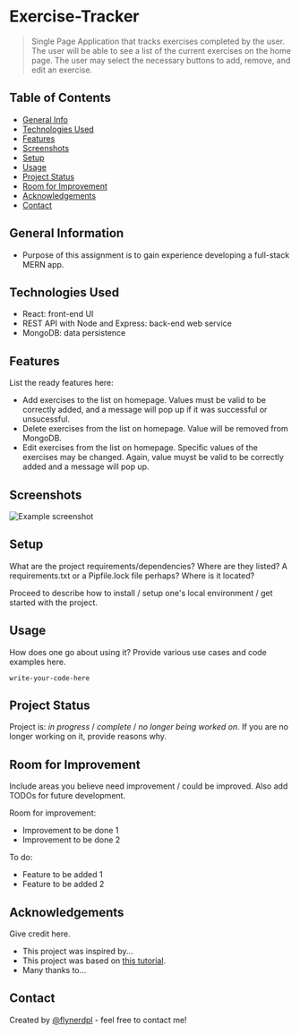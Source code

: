 # Exercise-Tracker
> Single Page Application that tracks exercises completed by the user. The user will be able to see a list of the current exercises on the home page. The user may select the necessary buttons to add, remove, and edit an exercise. 

## Table of Contents
* [General Info](#general-information)
* [Technologies Used](#technologies-used)
* [Features](#features)
* [Screenshots](#screenshots)
* [Setup](#setup)
* [Usage](#usage)
* [Project Status](#project-status)
* [Room for Improvement](#room-for-improvement)
* [Acknowledgements](#acknowledgements)
* [Contact](#contact)
<!-- * [License](#license) -->


## General Information
- Purpose of this assignment is to gain experience developing a full-stack MERN app. 


## Technologies Used
- React: front-end UI
- REST API with Node and Express: back-end web service
- MongoDB: data persistence


## Features
List the ready features here:
- Add exercises to the list on homepage. Values must be valid to be correctly added, and a message will pop up if it was successful or unsucessful.
- Delete exercises from the list on homepage. Value will be removed from MongoDB.
- Edit exercises from the list on homepage. Specific values of the exercises may be changed. Again, value muyst be valid to be correctly added and a message will pop up.


## Screenshots
![Example screenshot](./img/screenshot.png)
<!-- If you have screenshots you'd like to share, include them here. -->


## Setup
What are the project requirements/dependencies? Where are they listed? A requirements.txt or a Pipfile.lock file perhaps? Where is it located?

Proceed to describe how to install / setup one's local environment / get started with the project.


## Usage
How does one go about using it?
Provide various use cases and code examples here.

`write-your-code-here`


## Project Status
Project is: _in progress_ / _complete_ / _no longer being worked on_. If you are no longer working on it, provide reasons why.


## Room for Improvement
Include areas you believe need improvement / could be improved. Also add TODOs for future development.

Room for improvement:
- Improvement to be done 1
- Improvement to be done 2

To do:
- Feature to be added 1
- Feature to be added 2


## Acknowledgements
Give credit here.
- This project was inspired by...
- This project was based on [this tutorial](https://www.example.com).
- Many thanks to...


## Contact
Created by [@flynerdpl](https://www.flynerd.pl/) - feel free to contact me!


<!-- Optional -->
<!-- ## License -->
<!-- This project is open source and available under the [... License](). -->

<!-- You don't have to include all sections - just the one's relevant to your project -->
